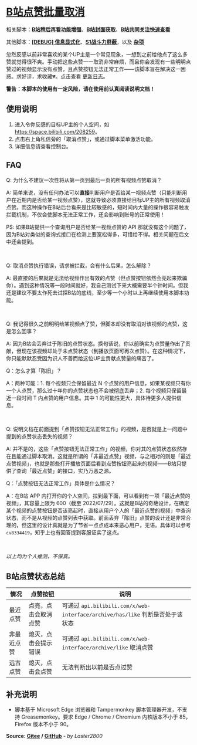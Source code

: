 # [B站点赞批量取消](https://greasyfork.org/zh-CN/scripts/445754)

相关脚本：**[B站稍后再看功能增强](https://greasyfork.org/zh-CN/scripts/395456)**、**[B站封面获取](https://greasyfork.org/zh-CN/scripts/395575)**、**[B站共同关注快速查看](https://greasyfork.org/zh-CN/scripts/428453)**

其他脚本：**[[DEBUG] 信息显式化](https://greasyfork.org/zh-CN/scripts/429521)**、**[S1战斗力屏蔽](https://greasyfork.org/zh-CN/scripts/394407)**，以及 **[杂项](https://greasyfork.org/zh-CN/scripts?language=all&set=470770)**

忽然反感以前非常喜欢的某个UP主是一个常见现象，一想到之前给他点了这么多赞就觉得很不爽。手动把这些点赞一一取消非常麻烦，而且你会发现有一些明明点赞过的视频显示没有点赞，且点赞按钮无法正常工作——该脚本旨在解决这一困惑。求好评，求收藏💔。点击查看 [更新日志](https://gitee.com/liangjiancang/userscript/blob/master/script/BilibiliCancelLikes/changelog.md)。

**警告：本脚本的使用有一定风险，请在使用前认真阅读说明文档！**

## 使用说明

1. 进入令你反感的目标UP主的个人空间，如 <https://space.bilibili.com/208259>。
2. 点击右上角私信旁的「取消点赞」，或通过脚本菜单激活功能。
3. 详细信息请查看控制台。

## FAQ

Q: 为什么不建议一次性将从第一页到最后一页的所有视频点赞取消？

A: 简单来说，没有任何办法可以**直接**判断用户是否给某一视频点赞（只能判断用户在近期内是否给某一视频点赞），这就导致必须直接给目标UP主的所有视频取消点赞。而这种操作在B站后台看来是比较敏感的，短时间内大量的操作很容易触发拦截机制，不仅会使脚本无法正常工作，还会影响到账号的正常使用！

PS: 如果B站提供一个查询用户是否给某一视频点赞的 API 那就没有这个问题了，因为B站对类似的查询式接口在检测上要宽松得多，可惜给不得。相关问题在后文中还会提到。

<br>

Q: 取消点赞执行错误，请求被拦截，会有什么后果，怎么解除？

A: 最直接的后果就是无法给视频作出有效的点赞（但点赞按钮依然会亮起来欺骗你）。遇到这种情况等一段时间就好，我自己测试下来大概需要半个钟时间。但我还是建议不要太作死去试探B站的底线，至少等一个小时以上再继续使用本脚本功能。

<br>

Q: 我记得很久之前明明给某视频点了赞，但脚本却没有取消对该视频的点赞，这是怎么回事？

A: 因为B站会丢弃过于陈旧的点赞状态。换句话说，你以前确实为点赞量作出了贡献，但现在该视频却处于未点赞状态（到播放页面可再次点赞）。在这种情况下，你只能默默忍受因为识人不善而给这位UP主贡献点赞量的痛苦了。

Q：怎么才算「陈旧」？

A：两种可能：1. 每个视频只会保留最近 N 个点赞的用户信息，如果某视频只有你一个人点赞，那么过十年你的点赞状态也不会被彻底丢弃；2. 每个视频只保留最近一段时间 T 内点赞的用户信息。其中 1 的可能性更大，具体待更多人提供信息。

<br>

Q: 说明文档在前面提到「点赞按钮无法正常工作」的视频，是否就是上一问题中提到的点赞状态丢失的视频？

A: 并不是的，这些「点赞按钮无法正常工作」的视频，你对其的点赞状态依然存在且能通过脚本取消。这就是所谓的「非最近点赞」视频，与之相对的则是「最近点赞视频」，也就是那些打开播放页面后看到点赞按钮亮起来的视频——B站只提供了查询「最近点赞」的接口，实乃万恶之源。

Q：「点赞按钮无法正常工作」具体是什么情况？

A：在B站 APP 内打开你的个人空间，拉到最下面，可以看到有一项「最近点赞的视频」，其容量上限为 600（截至 2022/07/29）。这就是B站的奇葩设计，在确定某个视频的点赞按钮是否该亮起时，直接从用户个人的「最近点赞的视频」中查询状态，而不是从视频的点赞列表中获取。前面丢弃「陈旧」点赞的设计还是非常合理的，但这里的设计真就是为了节省一点点成本来恶心用户，无语。具体可以参考 `cv8334419`，知乎上也有回答提到客服证实了这点。

<br>

*以上均为个人推测，不保真。*

## B站点赞状态总结

| 情况       | 点赞按钮             | 说明                                                                          |
| ---------- | -------------------- | ----------------------------------------------------------------------------- |
| 最近点赞   | 点亮，点击会取消点赞 | 可通过 `api.bilibili.com/x/web-interface/archive/has/like` 判断是否处于该状态 |
| 非最近点赞 | 熄灭，点击会提示错误 | 可通过 `api.bilibili.com/x/web-interface/archive/like` 取消点赞               |
| 远古点赞   | 熄灭，点击会点赞     | 无法判断出以前是否点过赞                                                      |

## 补充说明

* 脚本基于 Microsoft Edge 浏览器和 Tampermonkey 脚本管理器开发，不支持 Greasemonkey。要求 Edge / Chrome / Chromium 内核版本不小于 85，Firefox 版本不小于 90。

**Source: [Gitee](https://gitee.com/liangjiancang/userscript/tree/master/script/BilibiliCancelLikes) / [GitHub](https://github.com/liangjiancang/userscript/tree/master/script/BilibiliCancelLikes)** - *by Laster2800*
